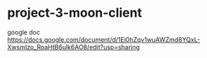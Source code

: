 # project-3-moon-client

google doc
https://docs.google.com/document/d/1Ei0hZqv1wuAWZmd8YQxL-XwsmIzo_RoaHtB6ulk6AO8/edit?usp=sharing

